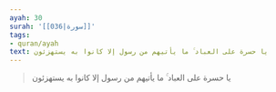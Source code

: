 ```yaml
---
ayah: 30
surah: '[[036|سورة]]'
tags:
- quran/ayah
text: يا حسرة على العباد ۚ ما يأتيهم من رسول إلا كانوا به يستهزئون
---
```

> يا حسرة على العباد ۚ ما يأتيهم من رسول إلا كانوا به يستهزئون
